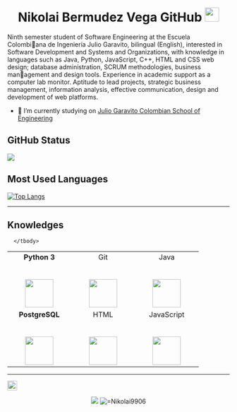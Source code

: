 <h1 align="center">Nikolai Bermudez Vega GitHub <img height="32px" src="https://cdn.svgporn.com/logos/git-icon.svg"> </h1>
<p  align ="left"> Ninth semester student of Software Engineering at the Escuela Colombiana de Ingeniería Julio Garavito, bilingual (English), interested in Software 
Development and Systems and Organizations, with knowledge in 
languages such as Java, Python, JavaScript, C++, HTML and CSS web 
design; database administration, SCRUM methodologies, business management and design tools. 
Experience in academic support as a computer lab monitor. Aptitude to 
lead projects, strategic business management, information analysis, 
effective communication, design and development of web platforms.</p>

* 🔭 I’m currently studying on [Julio Garavito Colombian School of Engineering](https://www.escuelaing.edu.co/es/)



<h2 align="left">GitHub Status </h2>


<div>
    <img  src="https://github-readme-stats.vercel.app/api?username=Nikolai9906&show_icons=true&theme=dracula")>
</div>

<h2 align="left">Most Used Languages </h2>

[![Top Langs](https://github-readme-stats.vercel.app/api/top-langs/?username=Nikolai9906)](https://github.com/Nikolai9906/github-readme-stats) 




    
  
---

<h2 align="left">Knowledges </h2>

<table>
	<center>
	  <tbody>
		<tr valign="top">
		  <td width="25%" align="center">
			 <span><b>Python 3</b></span><br><br><br>
			<img height="64px" src="https://cdn.svgporn.com/logos/python.svg">
		  </td>
		  <td width="25%" align="center">
			<span>Git</span><br><br><br>
			<img height="64px" src="https://cdn.svgporn.com/logos/git-icon.svg">
		  </td>
		  <td width="25%" align="center">
			<span>Java</span><br><br><br>
			<img height="64px" src="https://cdn.svgporn.com/logos/java.svg">
		  </td>
		</tr>
		  <td width="25%" align="center">
			<span><b>PostgreSQL</b></span><br><br><br>
			<img height="64px" src="https://cdn.svgporn.com/logos/postgresql.svg">
		  </td>
		  <td width="25%" align="center">
			<span>HTML</span><br><br><br>
			<img height="64px" src="https://www.flaticon.com/svg/vstatic/svg/1051/1051277.svg?token=exp=1618434003~hmac=df3c14a422567e14b2e0fb533ef72a2e">
		  </td>
		  <td width="25%" align="center">
			<span>JavaScript</span><br><br><br>
			<img height="64px" src="https://cdn.svgporn.com/logos/javascript.svg">
		  </td>
		</tr>
		
	  </tbody>
  </center>
</table>
</p>

<hr>


<a href="https://github.com/=Nikolai9906">
  <img align="center" alt="Prashant's Github" width="22px" src="https://cdn.jsdelivr.net/npm/simple-icons@v3/icons/github.svg" />
</a>

</p>

<p align="center">

<img src="https://img.shields.io/badge/dynamic/json?color=brightgreen&label=followers&query=followers&url=https%3A%2F%2Fapi.github.com%2Fusers%2FNikolai9906" />
<img src="https://komarev.com/ghpvc/?username==Nikolai9906" alt="=Nikolai9906" />

</p>
